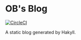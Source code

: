 # OB's Blog

[![CircleCI](https://circleci.com/gh/obeliskgolem/obeliskgolem.github.io.svg?style=svg)](https://circleci.com/gh/obeliskgolem/obeliskgolem.github.io)

A static blog generated by Hakyll.
